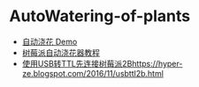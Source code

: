 # AutoWatering-of-plants


- [自动浇花 Demo](https://www.bilibili.com/video/BV1p4411Y7Cu?t=0.3)
- [树莓派自动浇花器教程](https://hyper-ze.blogspot.com/2017/01/blog-post.html)
- [使用USB转TTL先连接树莓派2B](https://hyper-ze.blogspot.com/2016/11/usbttl2b.html)https://hyper-ze.blogspot.com/2016/11/usbttl2b.html
